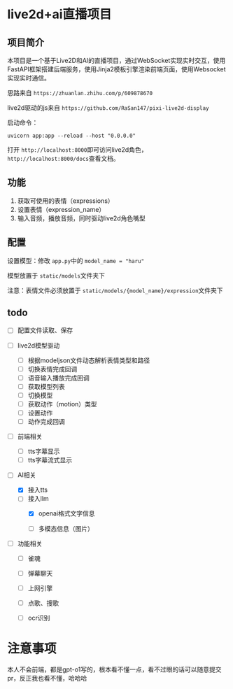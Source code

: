 # live2d+ai直播项目

## 项目简介

本项目是一个基于Live2D和AI的直播项目，通过WebSocket实现实时交互，使用FastAPI框架搭建后端服务，使用Jinja2模板引擎渲染前端页面，使用Websocket实现实时通信。

思路来自 `https://zhuanlan.zhihu.com/p/609878670`

live2d驱动的js来自 `https://github.com/RaSan147/pixi-live2d-display`

启动命令：

```
uvicorn app:app --reload --host "0.0.0.0"
```

打开 `http://localhost:8000`即可访问live2d角色，`http://localhost:8000/docs`查看文档。

## 功能

1. 获取可使用的表情（expressions）
2. 设置表情（expression_name）
3. 输入音频，播放音频，同时驱动live2d角色嘴型

## 配置

设置模型：修改 `app.py`中的 `model_name = "haru"`

模型放置于 `static/models`文件夹下

注意：表情文件必须放置于 `static/models/{model_name}/expression`文件夹下

## todo

* [ ] 配置文件读取、保存

* [ ] live2d模型驱动
  * [ ] 根据modeljson文件动态解析表情类型和路径
  * [ ] 切换表情完成回调
  * [ ] 语音输入播放完成回调
  * [ ] 获取模型列表
  * [ ] 切换模型
  * [ ] 获取动作（motion）类型
  * [ ] 设置动作
  * [ ] 动作完成回调

* [ ] 前端相关
    * [ ] tts字幕显示
    * [ ] tts字幕流式显示

* [ ] AI相关
  * [X] 接入tts
  * [ ] 接入llm
    * [X] openai格式文字信息
    * [ ] 多模态信息（图片）


* [ ] 功能相关
    * [ ] 雀魂
    * [ ] 弹幕聊天
    * [ ] 上网引擎
    * [ ] 点歌、搜歌
    * [ ] ocr识别


# 注意事项

本人不会前端，都是gpt-o1写的，根本看不懂一点，看不过眼的话可以随意提交pr，反正我也看不懂，哈哈哈
